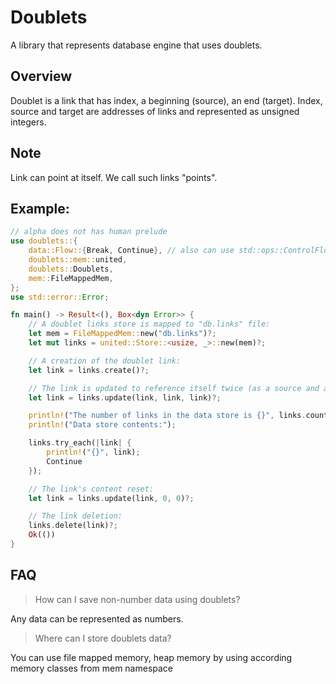 # Doublets
A library that represents database engine that uses doublets.

## Overview
Doublet is a link that has index, a beginning (source), an end (target).
Index, source and target are addresses of links and represented as unsigned integers.

## Note
Link can point at itself. We call such links "points".

## Example:
```rust
// alpha does not has human prelude
use doublets::{
    data::Flow::{Break, Continue}, // also can use std::ops::ControlFlow
    doublets::mem::united,
    doublets::Doublets,
    mem::FileMappedMem,
};
use std::error::Error;

fn main() -> Result<(), Box<dyn Error>> {
    // A doublet links store is mapped to "db.links" file:
    let mem = FileMappedMem::new("db.links")?;
    let mut links = united::Store::<usize, _>::new(mem)?;

    // A creation of the doublet link:
    let link = links.create()?;

    // The link is updated to reference itself twice (as a source and a target):
    let link = links.update(link, link, link)?;

    println!("The number of links in the data store is {}", links.count());
    println!("Data store contents:");

    links.try_each(|link| {
        println!("{}", link);
        Continue
    });

    // The link's content reset:
    let link = links.update(link, 0, 0)?;

    // The link deletion:
    links.delete(link)?;
    Ok(())
}
```

## FAQ
> How can I save non-number data using doublets?

Any data can be represented as numbers.

> Where can I store doublets data?

You can use file mapped memory, heap memory by using according memory classes from mem namespace
